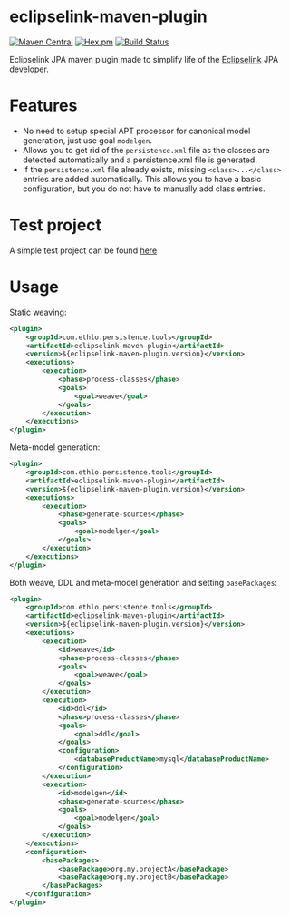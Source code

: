 eclipselink-maven-plugin
=========================
[![Maven Central](https://img.shields.io/maven-central/v/com.ethlo.persistence.tools/eclipselink-maven-plugin.svg)](http://search.maven.org/#search%7Cgav%7C1%7Cg%3A%22com.ethlo.persistence.tools%22%20AND%20a%3A%22eclipselink-maven-plugin%22)
[![Hex.pm](https://img.shields.io/hexpm/l/plug.svg)](LICENSE)
[![Build Status](https://travis-ci.org/ethlo/eclipselink-maven-plugin.svg?branch=master)](https://travis-ci.org/ethlo/eclipselink-maven-plugin)

Eclipselink JPA maven plugin made to simplify life of the [Eclipselink](http://www.eclipse.org/eclipselink/) JPA developer.

# Features
* No need to setup special APT processor for canonical model generation, just use goal ```modelgen```.
* Allows you to get rid of the ```persistence.xml``` file as the classes are detected automatically and a persistence.xml file is generated. 
* If the ```persistence.xml``` file already exists, missing ```<class>...</class>``` entries are added automatically. This allows you to have a basic configuration, but you do not have to manually add class entries.

# Test project
A simple test project can be found [here](https://github.com/ethlo/eclipselink-maven-plugin-test)

# Usage

Static weaving:
```xml
<plugin>
	<groupId>com.ethlo.persistence.tools</groupId>
	<artifactId>eclipselink-maven-plugin</artifactId>
	<version>${eclipselink-maven-plugin.version}</version>
	<executions>
		<execution>
			<phase>process-classes</phase>
			<goals>
				<goal>weave</goal>
			</goals>
		</execution>
	</executions>
</plugin>
```

Meta-model generation:
```xml
<plugin>
	<groupId>com.ethlo.persistence.tools</groupId>
	<artifactId>eclipselink-maven-plugin</artifactId>
	<version>${eclipselink-maven-plugin.version}</version>
	<executions>
		<execution>
			<phase>generate-sources</phase>
			<goals>
				<goal>modelgen</goal>
			</goals>
		</execution>
	</executions>
</plugin>
```

Both weave, DDL and meta-model generation and setting `basePackages`:
```xml
<plugin>
	<groupId>com.ethlo.persistence.tools</groupId>
	<artifactId>eclipselink-maven-plugin</artifactId>
	<version>${eclipselink-maven-plugin.version}</version>
	<executions>
		<execution>
			<id>weave</id>
			<phase>process-classes</phase>
			<goals>
				<goal>weave</goal>
			</goals>
		</execution>
		<execution>
			<id>ddl</id>
			<phase>process-classes</phase>
			<goals>
				<goal>ddl</goal>
			</goals>
			<configuration>
				<databaseProductName>mysql</databaseProductName>
			</configuration>
		</execution>
		<execution>
			<id>modelgen</id>
			<phase>generate-sources</phase>
			<goals>
				<goal>modelgen</goal>
			</goals>
		</execution>
	</executions>
	<configuration>
		<basePackages>
			<basePackage>org.my.projectA</basePackage>
			<basePackage>org.my.projectB</basePackage>
		</basePackages>
	</configuration>
</plugin>
```
